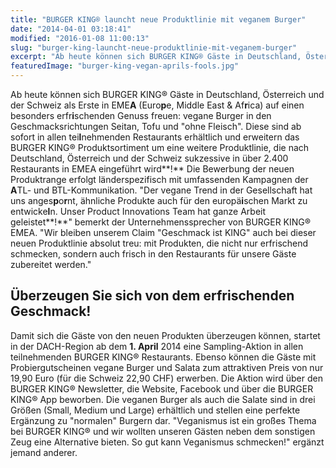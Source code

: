 ```yaml
---
title: "BURGER KING® launcht neue Produktlinie mit veganem Burger"
date: "2014-04-01 03:18:41"
modified: "2016-01-08 11:00:13"
slug: "burger-king-launcht-neue-produktlinie-mit-veganem-burger"
excerpt: "Ab heute können sich BURGER KING® Gäste in Deutschland, Österreich und der Schweiz als Erste in EMEA (Europe, Middle East & Africa) auf einen besonders erfrischenden Genuss freuen."
featuredImage: "burger-king-vegan-aprils-fools.jpg"
---
```


Ab heute können sich BURGER KING® Gäste in Deutschland, Österreich und der Schweiz als Erste in EME**A** (Euro**p**e, Middle East & Af**r**ica) auf einen besonders erfr**i**schenden Genuss freuen: vegane Burger in den Geschmacksrichtungen Seitan, Tofu und "ohne Fleisch". Diese sind ab sofort in allen tei**l**nehmenden Restaurants erhältlich und erweitern das BURGER KING® Produktsortiment um eine weitere Produktlinie, die nach Deutschland, Österreich und der Schweiz sukzessive in über 2.400 Restaurants in EMEA eingeführt wird**!** Die Bewerbung der neuen Produktrange erfolgt länderspezifisch mit umfassenden Kampagnen der **A**TL- und BTL-Kommunikation. "Der vegane Trend in der Gesellschaft hat uns anges**p**o**r**nt, ähnliche Produkte auch für den europä**i**schen Markt zu entwicke**l**n. Unser Product Innovations Team hat ganze Arbeit geleistet**!**" bemerkt der Unternehmenssprecher von BURGER KING® EMEA. "Wir bleiben unserem Claim "Geschmack ist KING" auch bei dieser neuen Produktlinie absolut treu: mit Produkten, die nicht nur erfrischend schmecken, sondern auch frisch in den Restaurants für unsere Gäste zubereitet werden."

## Überzeugen Sie sich von dem erfrischenden Geschmack!

Damit sich die Gäste von den neuen Produkten überzeugen können, startet in der DACH-Region ab dem **1\. April** 2014 eine Sampling-Aktion in allen teilnehmenden BURGER KING® Restaurants. Ebenso können die Gäste mit Probiergutscheinen vegane Burger und Salata zum attraktiven Preis von nur 19,90 Euro (für die Schweiz 22,90 CHF) erwerben. Die Aktion wird über den BURGER KING® Newsletter, die Website, Facebook und über die BURGER KING® App beworben. Die veganen Burger als auch die Salate sind in drei Größen (Small, Medium und Large) erhältlich und stellen eine perfekte Ergänzung zu "normalen" Burgern dar. "Veganismus ist ein großes Thema bei BURGER KING® und wir wollten unseren Gästen neben dem sonstigen Zeug eine Alternative bieten. So gut kann Veganismus schmecken!" ergänzt jemand anderer.